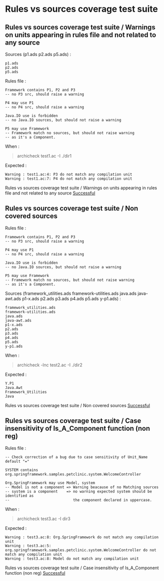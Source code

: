 
# Rules vs sources coverage test suite



##  Rules vs sources coverage test suite / Warnings on units appearing in rules file and not related to any source


  Sources (p1.ads
p2.ads
p5.ads) :

```
p1.ads
p2.ads
p5.ads
```

  Rules file :

```
Framework contains P1, P2 and P3
-- no P3 src, should raise a warning

P4 may use P1 
-- no P4 src, should raise a warning

Java.IO use is forbidden
-- no Java.IO sources, but should not raise a warning

P5 may use Framework
-- Framework match no sources, but should not raise warning
-- as it's a Component.

```

  When :

  > archicheck test1.ac -I ./dir1

  Expected :

```
Warning : test1.ac:4: P3 do not match any compilation unit
Warning : test1.ac:7: P4 do not match any compilation unit
```


Rules vs sources coverage test suite / Warnings on units appearing in rules file and not related to any source [Successful](tests_status.md#successful)

##  Rules vs sources coverage test suite / Non covered sources

  Rules file :

```
Framework contains P1, P2 and P3
-- no P3 src, should raise a warning

P4 may use P1 
-- no P4 src, should raise a warning

Java.IO use is forbidden
-- no Java.IO sources, but should not raise a warning

P5 may use Framework
-- Framework match no sources, but should not raise warning
-- as it's a Component.

```

  Sources (framework_utilities.ads
framework-utilities.ads
java.ads
java-awt.ads
p1-x.ads
p2.ads
p3.ads
p4.ads
p5.ads
y-p1.ads) :

```
framework_utilities.ads
framework-utilities.ads
java.ads
java-awt.ads
p1-x.ads
p2.ads
p3.ads
p4.ads
p5.ads
y-p1.ads
```

  When :

  > archicheck -lnc test2.ac -I ./dir2

  Expected :

```
Y.P1
Java.Awt
Framework_Utilities
Java
```


Rules vs sources coverage test suite / Non covered sources [Successful](tests_status.md#successful)

##  Rules vs sources coverage test suite / Case insensitivity of Is_A_Component function (non reg)

  Rules file :

```
-- Check correction of a bug due to case sensitivity of Unit_Name default "="

SYSTEM contains org.springframework.samples.petclinic.system.WelcomeController

Org.SpringFramework may use Model, system
-- Model is not a component => Warning beacause of no Matching sources
-- system is a component    => no warning expected system should be identified as
--                             the component declared in uppercase.
```

  When :

  > archicheck test3.ac -I dir3

  Expected :

```
Warning : test3.ac:8: Org.SpringFramework do not match any compilation unit
Warning : test3.ac:5: org.springframework.samples.petclinic.system.WelcomeController do not match any compilation unit
Warning : test3.ac:8: Model do not match any compilation unit
```


Rules vs sources coverage test suite / Case insensitivity of Is_A_Component function (non reg) [Successful](tests_status.md#successful)
